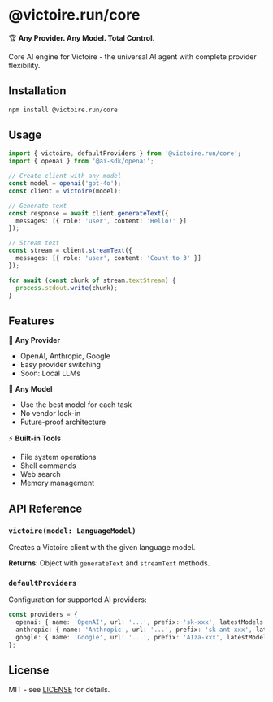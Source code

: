 # @victoire.run/core

🏆 **Any Provider. Any Model. Total Control.**

Core AI engine for Victoire - the universal AI agent with complete provider flexibility.

## Installation

```bash
npm install @victoire.run/core
```

## Usage

```typescript
import { victoire, defaultProviders } from '@victoire.run/core';
import { openai } from '@ai-sdk/openai';

// Create client with any model
const model = openai('gpt-4o');
const client = victoire(model);

// Generate text
const response = await client.generateText({
  messages: [{ role: 'user', content: 'Hello!' }]
});

// Stream text  
const stream = client.streamText({
  messages: [{ role: 'user', content: 'Count to 3' }]
});

for await (const chunk of stream.textStream) {
  process.stdout.write(chunk);
}
```

## Features

🔄 **Any Provider**
- OpenAI, Anthropic, Google
- Easy provider switching
- Soon: Local LLMs

🧠 **Any Model** 
- Use the best model for each task
- No vendor lock-in
- Future-proof architecture

⚡ **Built-in Tools**
- File system operations
- Shell commands  
- Web search
- Memory management

## API Reference

### `victoire(model: LanguageModel)`

Creates a Victoire client with the given language model.

**Returns**: Object with `generateText` and `streamText` methods.

### `defaultProviders`

Configuration for supported AI providers:

```typescript
const providers = {
  openai: { name: 'OpenAI', url: '...', prefix: 'sk-xxx', latestModels: [...] },
  anthropic: { name: 'Anthropic', url: '...', prefix: 'sk-ant-xxx', latestModels: [...] },
  google: { name: 'Google', url: '...', prefix: 'AIza-xxx', latestModels: [...] }
};
```

## License

MIT - see [LICENSE](../../LICENSE) for details.